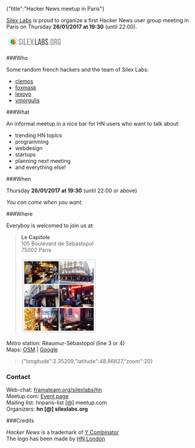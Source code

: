 {"title":"Hacker News meetup in Paris"}

[Silex Labs](https://www.silexlabs.org/) is proud to organize a first
Hacker News user group meeting in Paris on Thursday
**26/01/2017 at 19:30** (until 22:00).

<a href="https://www.silexlabs.org/">
 <img src="https://github.com/silexlabs/hn/raw/gh-pages/img/logo-sl.png" width="30%" />
</a>

###Who

Some random french hackers and the team of Silex Labs:

 - [clemos](https://news.ycombinator.com/user?id=clemos)
 - [foxmask](https://news.ycombinator.com/user?id=foxmask)
 - [lexoyo](https://news.ycombinator.com/user?id=lexoyo)
 - [vmorgulis](https://news.ycombinator.com/user?id=vmorgulis)

###What

An informal meetup in a nice bar for HN users who want to talk about:

 - trending HN topics
 - programming
 - webdesign
 - startups
 - planning next meeting
 - and everything else!

###When

Thursday **26/01/2017 at 19:30** (until 22:00 or above)

*You can come when you want.*

###Where

Everyboy is welcomed to join us at:

>  **Le Capitole**  
>  105 Boulevard de Sébastopol  
>  75002 Paris
>
>  <a href="https://github.com/silexlabs/hn/raw/gh-pages/img/lecapitole.jpg">
>   <img height="200" src="https://github.com/silexlabs/hn/raw/gh-pages/img/lecapitole.jpg" />
>  </a>

*Métro* station: Réaumur-Sébastopol (line 3 or 4)  
Maps: [OSM](http://osm.org/go/0BOd9Uzsz) | [Google](https://goo.gl/maps/RtNH3wRv9qy)

>  <div width="400" height="200">
>   {"longitude":2.35209,"latitude":48.86627,"zoom":20}
>  </div>

### Contact

Web-chat: [framateam.org/silexlabs/hn](https://framateam.org/silexlabs/channels/hn)  
Meetup.com: [Event page](https://www.meetup.com/Hacker-News-Paris-user-group/events/235645471/)  
Mailing list: hnparis-list [@] meetup.com  
Organizers: **hn [@] silexlabs.org**

###Credits

*Hacker News* is a trademark of [Y Combinator](https://www.ycombinator.com/)  
The logo has been made by [HN London](https://www.hnlondon.com/)
